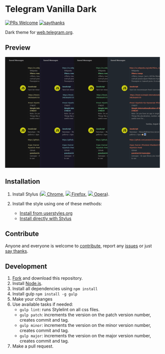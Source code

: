 # Telegram Vanilla Dark
[![PRs Welcome](https://img.shields.io/badge/PRs-welcome-brightgreen.svg)](http://makeapullrequest.com)
[![saythanks](https://img.shields.io/badge/Say-thanks-B9B384.svg)](https://saythanks.io/to/VChet)

Dark theme for [web.telegram.org](https://web.telegram.org).

## Preview
![](./screenshots/color-themes.png)

## Installation
1. Install Stylus
([<img src="https://raw.githubusercontent.com/alrra/browser-logos/master/src/chrome/chrome_16x16.png" /> Chrome](https://chrome.google.com/webstore/detail/stylus/clngdbkpkpeebahjckkjfobafhncgmne),
[<img src="https://raw.githubusercontent.com/alrra/browser-logos/master/src/firefox/firefox_16x16.png" /> Firefox](https://addons.mozilla.org/en-US/firefox/addon/styl-us/),
[<img src="https://raw.githubusercontent.com/alrra/browser-logos/master/src/opera/opera_16x16.png" /> Opera](https://addons.opera.com/en-gb/extensions/details/stylus/)).

1. Install the style using one of these methods:<br>
   * [Install from userstyles.org](https://userstyles.org/styles/162801)
   * [Install directly with Stylus](https://github.com/VChet/Telegram-Vanilla-Dark/raw/master/telegram-vanilla-dark.user.css)

## Contribute
Anyone and everyone is welcome to [contribute](https://github.com/VChet/Telegram-Vanilla-Dark/pulls), report any [issues](https://github.com/VChet/Telegram-Vanilla-Dark/issues) or just [say thanks](https://saythanks.io/to/VChet).

## Development
1. [Fork](https://github.com/VChet/Telegram-Vanilla-Dark/fork) and download this repository.
1. Install [Node.js](https://nodejs.org/).
1. Install all dependencies using `npm install`
1. Install gulp `npm install -g gulp`
1. Make your changes
1. Use available tasks if needed:
   * `gulp lint`: runs Stylelint on all css files.
   * `gulp patch`: increments the version on the patch version number, creates commit and tag.
   * `gulp minor`: increments the version on the minor version number, creates commit and tag.
   * `gulp major`: increments the version on the major version number, creates commit and tag.
7. Make a pull request.
